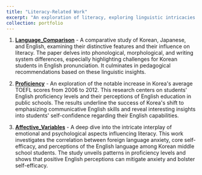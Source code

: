 ```yaml
---
title: "Literacy-Related Work"
excerpt: "An exploration of literacy, exploring linguistic intricacies across languages, the evolution of English proficiency in Korea, and the psychological dynamics influencing English learning among Korean middle school students."
collection: portfolio
---
```


1. [**Language_Comparison**](https://mlee010.github.io/MinkyungLee/files/14language.pdf) - A comparative study of Korean, Japanese, and English, examining their distinctive features and their influence on literacy.
The paper delves into phonological, morphological, and writing system differences, especially highlighting challenges for Korean students in English pronunciation. It culminates in pedagogical recommendations based on these linguistic insights.

3. [**Proficiency**](https://mlee010.github.io/MinkyungLee/files/14Proficiency.pdf) - An exploration of the notable increase in Korea's average TOEFL scores from 2006 to 2012.
This research centers on students' English proficiency levels and their perceptions of English education in public schools. The results underline the success of Korea's shift to emphasizing communicative English skills and reveal interesting insights into students' self-confidence regarding their English capabilities.

5. [**Affective_Variables**](https://mlee010.github.io/MinkyungLee/files/16affective.pdf) - A deep dive into the intricate interplay of emotional and psychological aspects influencing literacy.
This work investigates the correlation between foreign language anxiety, core self-efficacy, and perceptions of the English language among Korean middle school students. The study unveils patterns in proficiency levels and shows that positive English perceptions can mitigate anxiety and bolster self-efficacy.


